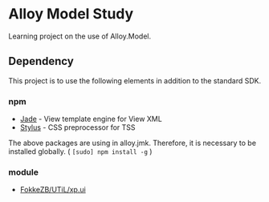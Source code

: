 Alloy Model Study
=================

Learning project on the use of Alloy.Model.


Dependency
----------

This project is to use the following elements in addition to the standard SDK.


### npm

* [Jade](http://jade-lang.com/) - View template engine for View XML
* [Stylus](http://stylus-lang.com/) - CSS preprocessor for TSS

The above packages are using in alloy.jmk. Therefore, it is necessary to be installed globally. ( `[sudo] npm install -g` )


### module

* [FokkeZB/UTiL/xp.ui](https://github.com/FokkeZB/UTiL/blob/master/docs/xp.ui.md)
